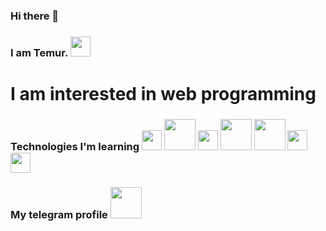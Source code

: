 ### Hi there 👋

<!--
**MadetovTemur/MadetovTemur** is a ✨ _special_ ✨ repository because its `README.md` (this file) appears on your GitHub profile.

Here are some ideas to get you started:

- 🔭 I’m currently working on ...
- 🌱 I’m currently learning ...
- 👯 I’m looking to collaborate on ...
- 🤔 I’m looking for help with ...
- 💬 Ask me about ...
- 📫 How to reach me: ...
- 😄 Pronouns: ...
- ⚡ Fun fact: ...
-->
### I am Temur. <img src="https://media0.giphy.com/media/w1OBpBd7kJqHrJnJ13/giphy.gif?cid=ecf05e472ne2fm99qvy1hyyiykc88j82g4rm2f3j88pav9si&rid=giphy.gif&ct=s" width="32px">

<h1>I am interested in web programming</h1>

<h3> Technologies I'm learning </ h3>
</ br>
<img src="https://w7.pngwing.com/pngs/935/63/png-transparent-html-5-logo-web-development-html-computer-icons-world-wide-web-s-html5-icon-miscellaneous-logo-computer-programming-thumbnail.png" width="32px">

<img src="https://e7.pngegg.com/pngimages/726/609/png-clipart-logo-css3-cascading-style-sheets-html-tonic-miscellaneous-angle.png" width="50px">

<img src="https://devpractical.com/public/2022/bootstrap-logo-black.png" width="32px">

<img src="https://www.freepnglogos.com/uploads/php-logo-png/file-php-logo-text-only-svg-wikimedia-commons-8.png" width="50px">

<img src="https://banner2.cleanpng.com/20180531/wkx/kisspng-computer-icons-mysql-database-5b109011d4a3d0.393444881527812113871.jpg" width="50px">

<img src="https://encrypted-tbn0.gstatic.com/images?q=tbn:ANd9GcQqjKVP9oavv5R559mYgzwlpcobVuekkkkHyQ&usqp=CAU" width="32px">

<img src="https://github.githubassets.com/images/modules/logos_page/GitHub-Mark.png" width="32px">

<!-- <h3>My youtube channel</ h3>

<a href="https://www.youtube.com/watch?v=d8WaR9Mv5WM">
  <img src="https://i.pinimg.com/originals/20/9b/d8/209bd859c265e7ffc4bfeb75877b23f7.png" width="50px">
 </ a> -->
 
 <h3>My telegram profile</ h3>
 
<a href="https://t.me/madetov_017">
  <img src="https://i.pinimg.com/736x/79/c3/15/79c315509d714f25c500ede412d38de7.jpg" width="50px">
 </ a>


